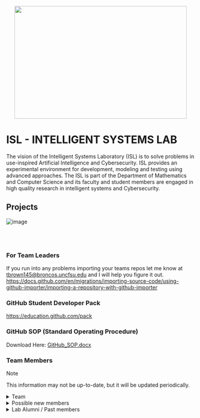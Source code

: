 <p align="center">
  <img width="460" height="300" src="https://github.com/ISL-INTELLIGENT-SYSTEMS-LAB/.github/assets/78773029/f90d7f2f-1d96-4333-9637-3b988f92104e">
</p>

# ISL - INTELLIGENT SYSTEMS LAB
The vision of the Intelligent Systems Laboratory (ISL) is to solve problems in use-inspired 
Artificial Intelligence and Cybersecurity. ISL provides an experimental environment for 
development, modeling and testing using advanced approaches. The ISL is part of the 
Department of Mathematics and Computer Science and its faculty and student members are 
engaged in high quality research in intelligent systems and Cybersecurity.

## Projects
![image](https://github.com/ISL-INTELLIGENT-SYSTEMS-LAB/.github-private/assets/78773029/ed59ae76-d984-4c41-9638-a2e4f8f230b5)


<br><br>

### For Team Leaders
If you run into any problems importing your teams repos let me know at tbrown145@broncos.uncfsu.edu and I will help you figure it out.
https://docs.github.com/en/migrations/importing-source-code/using-github-importer/importing-a-repository-with-github-importer

### GitHub Student Developer Pack
https://education.github.com/pack

### GitHub SOP (Standard Operating Procedure)
Download Here: [GitHub_SOP.docx](https://github.com/ISL-INTELLIGENT-SYSTEMS-LAB/.github/files/12774045/GitHub_SOP.docx)

### Team Members
>[!NOTE]
> This information may not be up-to-date, but it will be updated periodically.

<details>
<summary>Team</summary>

![image](https://github.com/ISL-INTELLIGENT-SYSTEMS-LAB/.github/assets/78773029/c82ba66a-8b7e-4c39-96ca-cba565893df0)
</details>

<details>
<summary>Possible new members</summary>
  
![image](https://github.com/ISL-INTELLIGENT-SYSTEMS-LAB/.github/assets/78773029/c344a776-96c4-4096-b849-33577c97d9bf)
</details>

<details>
<summary>Lab Alumni / Past members</summary>
  
![image](https://github.com/ISL-INTELLIGENT-SYSTEMS-LAB/.github/assets/78773029/af0ebfc3-2dda-427d-bb7b-b6244d15ed92)
</details>
